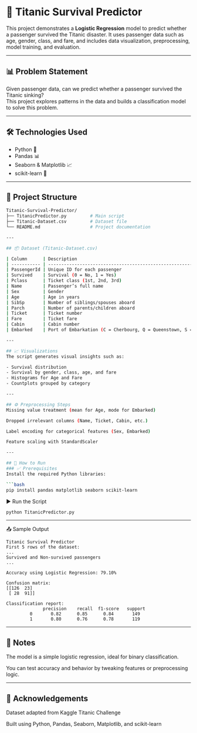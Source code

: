 # 🚢 Titanic Survival Predictor

This project demonstrates a **Logistic Regression** model to predict whether a passenger survived the Titanic disaster. It uses passenger data such as age, gender, class, and fare, and includes data visualization, preprocessing, model training, and evaluation.

---

## 📊 Problem Statement

Given passenger data, can we predict whether a passenger survived the Titanic sinking?  
This project explores patterns in the data and builds a classification model to solve this problem.

---

## 🛠️ Technologies Used

- Python 🐍  
- Pandas 📊  
- Seaborn & Matplotlib 📈  
- scikit-learn 🤖  

---

## 📁 Project Structure

```bash
Titanic-Survival-Predictor/
├── TitanicPredictor.py         # Main script
├── Titanic-Dataset.csv         # Dataset file
└── README.md                   # Project documentation

---

## 📦 Dataset (Titanic-Dataset.csv)

| Column      | Description                                                          |
| ----------- | -------------------------------------------------------------------- |
| PassengerId | Unique ID for each passenger                                         |
| Survived    | Survival (0 = No, 1 = Yes)                                           |
| Pclass      | Ticket class (1st, 2nd, 3rd)                                         |
| Name        | Passenger’s full name                                                |
| Sex         | Gender                                                               |
| Age         | Age in years                                                         |
| SibSp       | Number of siblings/spouses aboard                                    |
| Parch       | Number of parents/children aboard                                    |
| Ticket      | Ticket number                                                        |
| Fare        | Ticket fare                                                          |
| Cabin       | Cabin number                                                         |
| Embarked    | Port of Embarkation (C = Cherbourg, Q = Queenstown, S = Southampton) |

---

## 📈 Visualizations
The script generates visual insights such as:

- Survival distribution
- Survival by gender, class, age, and fare
- Histograms for Age and Fare
- Countplots grouped by category

---

## ⚙️ Preprocessing Steps
Missing value treatment (mean for Age, mode for Embarked)

Dropped irrelevant columns (Name, Ticket, Cabin, etc.)

Label encoding for categorical features (Sex, Embarked)

Feature scaling with StandardScaler

---

## 🚀 How to Run
### ✅ Prerequisites
Install the required Python libraries:

```bash
pip install pandas matplotlib seaborn scikit-learn
```

▶️ Run the Script

```bash
python TitanicPredictor.py
```
---

📤 Sample Output
```bah
Titanic Survival Predictor
First 5 rows of the dataset:
...
Survived and Non-survived passengers
...

Accuracy using Logistic Regression: 79.10%

Confusion matrix:
[[126  23]
 [ 28  91]]

Classification report:
              precision    recall  f1-score   support
         0       0.82      0.85      0.84       149
         1       0.80      0.76      0.78       119
```

--- 

## 📌 Notes
The model is a simple logistic regression, ideal for binary classification.

You can test accuracy and behavior by tweaking features or preprocessing logic.

---

## 🙌 Acknowledgements
Dataset adapted from Kaggle Titanic Challenge

Built using Python, Pandas, Seaborn, Matplotlib, and scikit-learn
